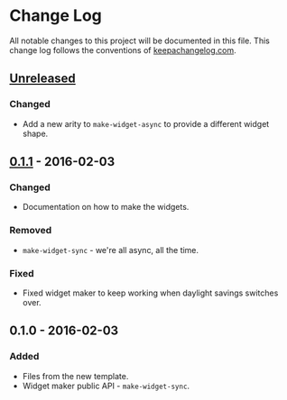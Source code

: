 # Change Log
All notable changes to this project will be documented in this file. This change log follows the conventions of [keepachangelog.com](http://keepachangelog.com/).

## [Unreleased][unreleased]
### Changed
- Add a new arity to `make-widget-async` to provide a different widget shape.

## [0.1.1] - 2016-02-03
### Changed
- Documentation on how to make the widgets.

### Removed
- `make-widget-sync` - we're all async, all the time.

### Fixed
- Fixed widget maker to keep working when daylight savings switches over.

## 0.1.0 - 2016-02-03
### Added
- Files from the new template.
- Widget maker public API - `make-widget-sync`.

[unreleased]: https://github.com/your-name/penn-hist/compare/0.1.1...HEAD
[0.1.1]: https://github.com/your-name/penn-hist/compare/0.1.0...0.1.1
